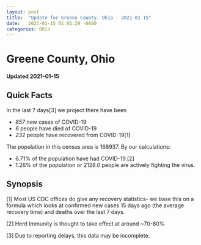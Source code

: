 ```yaml
---
layout: post
title:  "Update for Greene County, Ohio - 2021-01-15"
date:   2021-01-15 01:01:29 -0600
categories: Ohio
---
```


# Greene County, Ohio
#### Updated 2021-01-15

## Quick Facts

In the last 7 days[3] we project there have been
- *857* new cases of COVID-19
- *6* people have died of COVID-19
- *232* people have recovered from COVID-19[1]

The population in this census area is 168937. By our calculations:
- 6.71% of the population have had COVID-19.[2]
- 1.26% of the population or 2128.0 people are actively fighting the virus.

## Synopsis




[1] Most US CDC offices do give any recovery statistics- we base this on a formula which looks at confirmed new cases
15 days ago (the average recovery time) and deaths over the last 7 days.

[2] Herd Immunity is thought to take effect at around ~70-80%

[3] Due to reporting delays, this data may be incomplete.
 
    